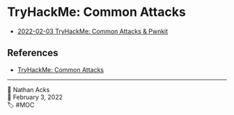 # TryHackMe: Common Attacks

* [2022-02-03 TryHackMe: Common Attacks & Pwnkit](../log/2022-02-03-tryhackme-common-attacks-and-pwnkit.md)

## References

* [TryHackMe: Common Attacks](https://tryhackme.com/room/commonattacks)

- - - -

<span aria-hidden="true">👤</span> Nathan Acks  
<span aria-hidden="true">📅</span> February 3, 2022  
<span aria-hidden="true">🏷️</span> #MOC
